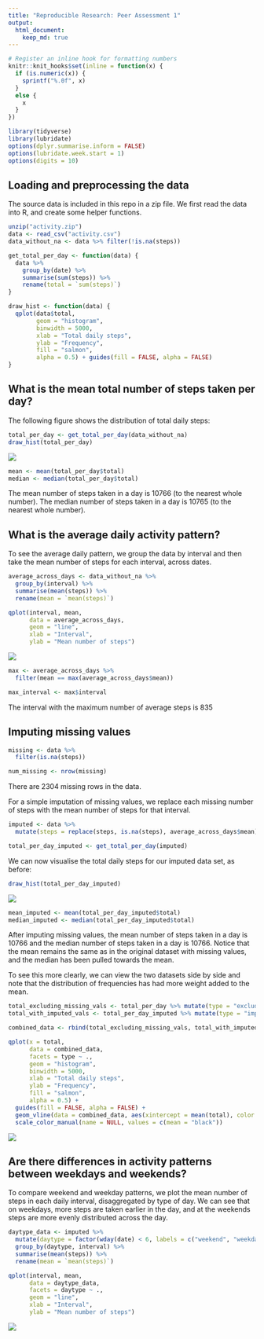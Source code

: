 ```yaml
---
title: "Reproducible Research: Peer Assessment 1"
output: 
  html_document:
    keep_md: true
---
```



```r
# Register an inline hook for formatting numbers
knitr::knit_hooks$set(inline = function(x) {
  if (is.numeric(x)) {
    sprintf("%.0f", x)
  }
  else {
    x
  }
})

library(tidyverse)
library(lubridate)
options(dplyr.summarise.inform = FALSE)
options(lubridate.week.start = 1)
options(digits = 10)
```

## Loading and preprocessing the data

The source data is included in this repo in a zip file. We first read the data into R, and create some helper functions.


```r
unzip("activity.zip")
data <- read_csv("activity.csv")
data_without_na <- data %>% filter(!is.na(steps))

get_total_per_day <- function(data) {
  data %>%
    group_by(date) %>%
    summarise(sum(steps)) %>%
    rename(total = `sum(steps)`)
}

draw_hist <- function(data) {
  qplot(data$total,
        geom = "histogram",
        binwidth = 5000,
        xlab = "Total daily steps",
        ylab = "Frequency",
        fill = "salmon",
        alpha = 0.5) + guides(fill = FALSE, alpha = FALSE)
}
```

## What is the mean total number of steps taken per day?

The following figure shows the distribution of total daily steps:


```r
total_per_day <- get_total_per_day(data_without_na)
draw_hist(total_per_day)
```

![](PA1_template_files/figure-html/mean-1.png)<!-- -->

```r
mean <- mean(total_per_day$total)
median <- median(total_per_day$total)
```

The mean number of steps taken in a day is 10766 (to the nearest whole number).
The median number of steps taken in a day is 10765 (to the nearest whole number).

## What is the average daily activity pattern?

To see the average daily pattern, we group the data by interval and then
take the mean number of steps for each interval, across dates.


```r
average_across_days <- data_without_na %>%
  group_by(interval) %>%
  summarise(mean(steps)) %>%
  rename(mean = `mean(steps)`)

qplot(interval, mean,
      data = average_across_days,
      geom = "line",
      xlab = "Interval",
      ylab = "Mean number of steps")
```

![](PA1_template_files/figure-html/daily-1.png)<!-- -->

```r
max <- average_across_days %>%
  filter(mean == max(average_across_days$mean))

max_interval <- max$interval
```


The interval with the maximum number of average steps is 835

## Imputing missing values


```r
missing <- data %>%
  filter(is.na(steps))

num_missing <- nrow(missing)
```

There are 2304 missing rows in the data.

For a simple imputation of missing values, we replace each missing number of steps with the mean number of steps for that interval.


```r
imputed <- data %>%
  mutate(steps = replace(steps, is.na(steps), average_across_days$mean))

total_per_day_imputed <- get_total_per_day(imputed)
```

We can now visualise the total daily steps for our imputed data set, as before:


```r
draw_hist(total_per_day_imputed)
```

![](PA1_template_files/figure-html/mean-imputed-1.png)<!-- -->

```r
mean_imputed <- mean(total_per_day_imputed$total)
median_imputed <- median(total_per_day_imputed$total)
```

After imputing missing values, the mean number of steps taken in a day is 10766
and the median number of steps taken in a day is 10766. Notice that the mean remains the same as in the original dataset with missing values, and the median has been pulled towards the mean.

To see this more clearly, we can view the two datasets side by side and note that the distribution of frequencies has had more weight added to the mean.


```r
total_excluding_missing_vals <- total_per_day %>% mutate(type = "excluding missing values")
total_with_imputed_vals <- total_per_day_imputed %>% mutate(type = "imputed missing value")

combined_data <- rbind(total_excluding_missing_vals, total_with_imputed_vals)

qplot(x = total,
      data = combined_data,
      facets = type ~ .,
      geom = "histogram",
      binwidth = 5000,
      xlab = "Total daily steps",
      ylab = "Frequency",
      fill = "salmon",
      alpha = 0.5) +
  guides(fill = FALSE, alpha = FALSE) +
  geom_vline(data = combined_data, aes(xintercept = mean(total), color = "mean"), linetype = "dashed") +
  scale_color_manual(name = NULL, values = c(mean = "black"))
```

![](PA1_template_files/figure-html/compare-1.png)<!-- -->

## Are there differences in activity patterns between weekdays and weekends?

To compare weekend and weekday patterns, we plot the mean number of steps in each daily interval, disaggregated by type of day. We can see that on weekdays, more steps are taken earlier in the day, and at the weekends steps are more evenly distributed across the day.


```r
daytype_data <- imputed %>%
  mutate(daytype = factor(wday(date) < 6, labels = c("weekend", "weekday"))) %>%
  group_by(daytype, interval) %>%
  summarise(mean(steps)) %>%
  rename(mean = `mean(steps)`)

qplot(interval, mean,
      data = daytype_data,
      facets = daytype ~ .,
      geom = "line",
      xlab = "Interval",
      ylab = "Mean number of steps")
```

![](PA1_template_files/figure-html/weekend-1.png)<!-- -->
